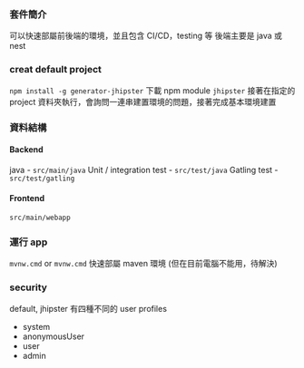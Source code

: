 ### 套件簡介
可以快速部屬前後端的環境，並且包含 CI/CD，testing 等
後端主要是 java 或 nest

### creat default project
`npm install -g generator-jhipster` 下載 npm module
`jhipster` 接著在指定的 project 資料夾執行，會詢問一連串建置環境的問題，接著完成基本環境建置

### 資料結構
#### Backend
java - `src/main/java`
Unit / integration test - `src/test/java`
Gatling test - `src/test/gatling`

#### Frontend
`src/main/webapp`


### 運行 app
`mvnw.cmd` or `mvnw.cmd` 快速部屬 maven 環境
(但在目前電腦不能用，待解決)

### security 
default, jhipster 有四種不同的 user profiles
- system
- anonymousUser
- user
- admin